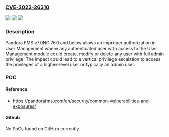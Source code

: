 ### [CVE-2022-26310](https://cve.mitre.org/cgi-bin/cvename.cgi?name=CVE-2022-26310)
![](https://img.shields.io/static/v1?label=Product&message=Pandora%20FMS&color=blue)
![](https://img.shields.io/static/v1?label=Version&message=v760%20&color=brightgreen)
![](https://img.shields.io/static/v1?label=Vulnerability&message=CWE-285%20Improper%20Authorization&color=brightgreen)

### Description

Pandora FMS v7.0NG.760 and below allows an improper authorization in User Management where any authenticated user with access to the User Management module could create, modify or delete any user with full admin privilege. The impact could lead to a vertical privilege escalation to access the privileges of a higher-level user or typically an admin user.

### POC

#### Reference
- https://pandorafms.com/en/security/common-vulnerabilities-and-exposures/

#### Github
No PoCs found on GitHub currently.

